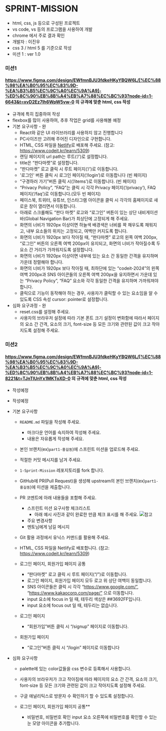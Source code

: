 # SPRINT-MISSION

- html, css, js 등으로 구성된 프로젝트
- vs code, vs 등의 프로그램을 사용하여 개발
- chrome 에서 주로 결과 확인
- 개발자 : 이진우
- css 3 / html 5 를 기준으로 작성
- 미션 1 : ver 1.0

### 미션1
#### https://www.figma.com/design/EWfmnBJU3fdkeHKyYBQW6L/[%EC%88%98%EA%B0%95%EC%83%9D-%EA%B3%B5%EC%9C%A0%EC%9A%A9]-%ED%8C%90%EB%8B%A4%EB%A7%88%EC%BC%93?node-id=1-6643&t=xvD2Ez7Ih6WpW5vw-0 의 규격에 맞춘 html, css 작성

- 규격에 특히 집중하여 작성
- flexbox를 많이 사용하여, 추후 작업은 grid를 사용해볼 예정
- 기본 요구사항 - 완
	- React와 같은 UI 라이브러리를 사용하지 않고 진행합니다
	- PC사이즈만 고려해 주어진 디자인으로 구현합니다.
	- HTML, CSS 파일을 [Netlify](https://www.netlify.com/)로 배포해 주세요. (참고: https://www.codeit.kr/learn/5309)
	- 랜딩 페이지의 url path는 루트(‘/’)로 설정합니다.
    - title은 “판다마켓”로 설정합니다.
    - “판다마켓” 로고 클릭 시 루트 페이지(‘/’)로 이동합니다.
    - '로그인' 버튼 클릭 시 로그인 페이지(‘/login’)로 이동합니다 (빈 페이지)
    - “구경하러 가기”버튼 클릭 시(’/items’)로 이동합니다. (빈 페이지)
    - “Privacy Policy”, “FAQ”는 클릭 시 각각 Privacy 페이지(‘/privacy’), FAQ 페이지(‘/faq’)로 이동합니다.(모두 빈 페이지)
    - 페이스북, 트위터, 유튜브, 인스타그램 아이콘을 클릭 시 각각의 홈페이지로 새로운 창이 열리면서 이동합니다.
    - 아래로 스크롤해도 “판다 마켓” 로고와 “로그인” 버튼이 있는 상단 내비게이션 바(Global Navigation Bar)가 최상단에 고정되게 해 주세요.
    - 화면의 너비가 1920px 이상이면 하늘색 배경색은 너비를 꽉 채우도록 채워지고, 내부 요소들의 위치는 고정되고, 여백만 커지도록 합니다.
    - 화면의 너비가 1920px 보다 작아질 때, “판다마켓” 로고의 왼쪽 여백 200px, “로그인" 버튼의 오른쪽 여백 200px이 유지되고, 화면의 너비가 작아질수록 두 요소 간 거리가 가까워지도록 설정합니다.
    - 화면의 너비가 1920px 이상이면 내부에 있는 요소 간 동일한 간격을 유지하며 가운데 정렬해야 합니다.
	- 화면의 너비가 1920px 보다 작아질 때, 최하단에 있는 “codeit-2024”의 왼쪽 여백 200px과 SNS 아이콘들의 오른쪽 여백 200px을 유지하면서 가운데 있는 “Privacy Policy”, “FAQ” 요소와 각각 동일한 간격을 유지하며 가까워져야 합니다.
	- 클릭으로 기능이 동작해야 하는 경우, 사용자가 클릭할 수 있는 요소임을 알 수 있도록 CSS 속성 cursor: pointer로 설정합니다.
- 심화 요구과정 - 완
	- reset.css를 설정해 주세요.
	- 사용자의 브라우저 설정에 따라 기본 폰트 크기 설정이 변화함에 따라서 페이지의 요소 간 간격, 요소의 크기, font-size 등 모든 크기와 관련된 값이 크고 작아지도록 설정해 주세요.


### 미션2
#### https://www.figma.com/design/EWfmnBJU3fdkeHKyYBQW6L/[%EC%88%98%EA%B0%95%EC%83%9D-%EA%B3%B5%EC%9C%A0%EC%9A%A9]-%ED%8C%90%EB%8B%A4%EB%A7%88%EC%BC%93?node-id=1-8221&t=TJnTIUnYx1MKToXD-0 의 규격에 맞춘 html, css 작성

- 작성예정
- 작성예정
- 기본 요구사항
	- `README.md` 파일을 작성해 주세요.
		- 마크다운 언어를 숙지하여 작성해 주세요.
	    - 내용은 자유롭게 작성해 주세요.
	- 본인 브랜치(ex)`part1-홍길동`)에 스프린트 미션을 업로드해 주세요.   
	- 적절한 커밋 메시지를 남겨 주세요.    
	- `1-Sprint-Mission` 레포지토리를 fork 합니다.    
	- GitHub에 PR(Pull Request)을 생성해 upstream의 본인 브랜치(ex)`part1-홍길동`)에 미션을 제출합니다.    
	- PR 코멘트에 아래 내용들을 포함해 주세요.    
	    - 스프린트 미션 요구사항 체크리스트        
	        - 아래 예시 사진과 같이 완료한 만큼 체크 표시를 해 주세요. ![참고](https://bakey-api.codeit.kr/api/files/resource?root=static&seqId=8732&version=1&directory=%25E1%2584%2589%25E1%2585%25B3%25E1%2584%2591%25E1%2585%25B3%25E1%2584%2585%25E1%2585%25B5%25E1%2586%25AB%25E1%2584%2590%25E1%2585%25B3%2520%25E1%2584%258F%25E1%2585%25A5%25E1%2584%2585%25E1%2585%25B5%25E1%2584%258F%25E1%2585%25B2%25E1%2586%25AF%25E1%2584%2585%25E1%2585%25A5%25E1%2586%25B7.png&name=%2525E1%252584%252589%2525E1%252585%2525B3%2525E1%252584%252591%2525E1%252585%2525B3%2525E1%252584%252585%2525E1%252585%2525B5%2525E1%252586%2525AB%2525E1%252584%252590%2525E1%252585%2525B3%252520%2525E1%252584%25258F%2525E1%252585%2525A5%2525E1%252584%252585%2525E1%252585%2525B5%2525E1%252584%25258F%2525E1%252585%2525B2%2525E1%252586%2525AF%2525E1%252584%252585%2525E1%252585%2525A5%2525E1%252586%2525B7.png)
	    - 주요 변경사항        
	    - 멘토님에게 남길 메시지        
	- Git 활용 과정에서 유닉스 커맨드를 활용해 주세요.    
	- HTML, CSS 파일을 Netlify로 배포합니다. (참고: https://www.codeit.kr/learn/5309)
	    
	- 로그인 페이지, 회원가입 페이지 공통
		- “판다마켓" 로고 클릭 시 루트 페이지(“/”)로 이동합니다.
		- 로그인 페이지, 회원가입 페이지 모두 로고 위 상단 여백이 동일합니다.
		- SNS 아이콘들은 클릭 시 각각 “https://www.google.com/”, “https://www.kakaocorp.com/page/” 으로 이동합니다.
		- input 요소에 focus in 일 때, 테두리 색상은 ##3692FF입니다.
		- input 요소에 focus out 일 때, 테두리는 없습니다.
	
	- 로그인 페이지
		- “회원가입”버튼 클릭 시 “/signup” 페이지로 이동합니다.
	
	- 회원가입 페이지
		- “로그인”버튼 클릭 시 “/login” 페이지로 이동합니다

- 심화 요구사항
	- palette에 있는 color값들을 css 변수로 등록해서 사용합니다.
	- 사용자의 브라우저가 크고 작아짐에 따라 페이지의 요소 간 간격, 요소의 크기, font-size 등 모든 크기와 관련된 값이 크고 작아지도록 설정해 주세요.
	- 구글 애널리틱스로 방문자 수 확인하기 할 수 있도록 설정합니다.

	- 로그인 페이지, 회원가입 페이지 공통**
		- 비밀번호, 비밀번호 확인 input 요소 오른쪽에 비밀번호를 확인할 수 있는 눈 모양 아이콘을 추가합니다.
